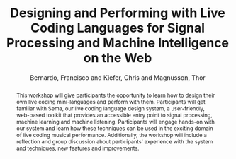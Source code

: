 ---
title: "Designing and Performing with Live Coding Languages for Signal Processing and Machine Intelligence on the Web"
abstract: "This workshop will give participants the opportunity to learn how to design their own live coding mini-languages and perform with them. Participants will get familiar with Sema, our live coding language design system, a user-friendly, web-based toolkit that provides an accessible entry point to signal processing, machine learning and machine listening. Participants will engage hands-on with our system and learn how these techniques can be used in the exciting domain of live coding musical performance. Additionally, the workshop will include a reflection and group discussion about participants’ experience with the system and techniques, new features and improvements."
address: "Trondheim, Norway"
booktitle: "Proceedings of the International Web Audio Conference"
editor: "Xambó, Anna and Martín, Sara R. and Roma, Gerard"
month: "December"
publisher: "NTNU"
series: "WAC '19"
pages: "174--175"
id: "2019_42"
author: "Bernardo, Francisco and Kiefer, Chris and Magnusson, Thor"
webAuthor: "Francisco Bernardo, Chris Kiefer, Thor Magnusson"
track: "Workshop"
year: "2019"
tags: year2019
media: https://youtu.be/9fHNwg5QCmI
pdflink: "/_data/papers/pdf/2019/2019_42.pdf"
ISSN: "2663-5844"
---
